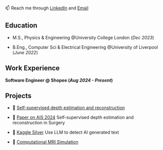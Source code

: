 📫 Reach me through [LinkedIn](https://www.linkedin.com/in/xiaowei-shi-liverpool) and [Email](xiaowshi@outlook.com)

## Education
- M.S., Physics & Engineering @University College London (_Dec 2023_)

- B.Eng., Computer Sci & Electrical Engineering @University of Liverpool (_June 2022_)


## Work Experience
**Software Engineer @ Shopee (_Aug 2024 - Present_)**



## Projects
- 🤖 [Self-supervised depth estimation and reconstruction](https://xiaowshi.github.io/Long-Term_Reprojection_Loss/)

- 📄 [Paper on AIS 2024](https://xiaowshi.github.io/Long-Term_Reprojection_Loss/)  Self-supervised depth estimation and reconstruction in Surgery

- 🥈 [Kaggle Silver](https://www.kaggle.com/itsshi/competitions) Use LLM to detect AI generated text

- 🩻 [Computational MRI Simulation](https://xiaowshi.github.io/Computational_MRI/) 

